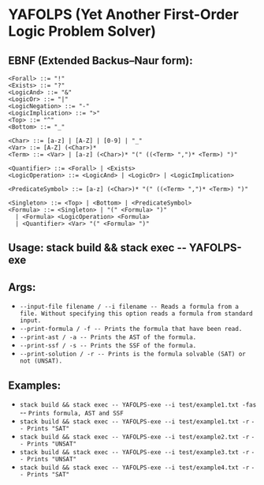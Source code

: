 # YAFOLPS (Yet Another First-Order Logic Problem Solver)

## EBNF (Extended Backus–Naur form):

```
<Forall> ::= "!"
<Exists> ::= "?"
<LogicAnd> ::= "&"
<LogicOr> ::= "|"
<LogicNegation> ::= "-"
<LogicImplication> ::= ">"
<Top> ::= "^"
<Bottom> ::= "_"

<Char> ::= [a-z] | [A-Z] | [0-9] | "_"
<Var> ::= [A-Z] (<Char>)*
<Term> ::= <Var> | [a-z] (<Char>)* "(" ((<Term> ",")* <Term>) ")"

<Quantifier> ::= <Forall> | <Exists>
<LogicOperation> ::= <LogicAnd> | <LogicOr> | <LogicImplication>

<PredicateSymbol> ::= [a-z] (<Char>)* "(" ((<Term> ",")* <Term>) ")"

<Singleton> ::= <Top> | <Bottom> | <PredicateSymbol>
<Formula> ::= <Singleton> | "(" <Formula> ")"
  | <Formula> <LogicOperation> <Formula> 
  | <Quantifier> <Var> "(" <Formula> ")" 
```

## Usage: stack build && stack exec -- YAFOLPS-exe <args>

## Args:

* ``--input-file filename / --i filename -- Reads a formula from a file. Without specifying this option reads a formula from standard input.``
* ``--print-formula / -f -- Prints the formula that have been read.``
* ``--print-ast / -a -- Prints the AST of the formula.``
* ``--print-ssf / -s -- Prints the SSF of the formula.``
* ``--print-solution / -r -- Prints is the formula solvable (SAT) or not (UNSAT).``
  
## Examples:

* ``stack build && stack exec -- YAFOLPS-exe --i test/example1.txt -fas`` -- ``Prints formula, AST and SSF``
* ``stack build && stack exec -- YAFOLPS-exe --i test/example1.txt -r`` ``-- Prints "SAT"``
* ``stack build && stack exec -- YAFOLPS-exe --i test/example2.txt -r`` ``-- Prints "UNSAT"``
* ``stack build && stack exec -- YAFOLPS-exe --i test/example3.txt -r`` ``-- Prints "UNSAT"``
* ``stack build && stack exec -- YAFOLPS-exe --i test/example4.txt -r`` ``-- Prints "SAT"``
